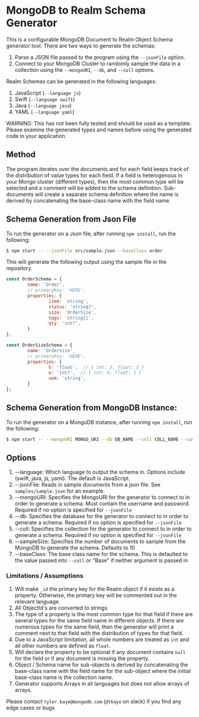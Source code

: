 # MongoDB to Realm Schema Generator

This is a configurable MongoDB Document to Realm Object Schema generator tool. There are two ways to generate the schemas: 
1. Parse a JSON file passed to the program using the `--jsonFile` option. 
2. Connect to your MongoDB Cluster to randomly sample the data in a collection using the `--mongoURI`, `--db`, and `--coll` options. 

Realm Schemas can be generated in the following languages: 
1. JavaScript (`--language js`)
2. Swift (`--language swift`)
3. Java (`--language java`)
4. YAML (`--language yaml`)

WARNING: This has not been fully tested and should be used as a template. Please examine the generated types and names before using the generated code in your application. 

## Method

The program iterates over the documents and for each field keeps track of the distribution of value types for each field. 
If a field is heterogenous in your Mongo cluster (different types), then the most common type will be selected and a comment will be added to the schema definition. 
Sub-documents will create a separate schema definition where the name is derived by concatenating the base-class name with the field name. 

## Schema Generation from Json File

To run the generator on a Json file, after running `npm install`, run the following:

```bash
$ npm start -- --jsonFile src/sample.json --baseClass order
```

This will generate the following output using the sample file in the repository.

```javascript
const OrderSchema = {
        name: 'Order',
        // primaryKey: 'HERE',
        properties: {
                item: 'string',
                status: 'string?',
                size: 'OrderSize',
                tags: 'string[]',
                qty: 'int?',
        }
};

const OrderSizeSchema = {
        name: 'OrderSize',
        // primaryKey: 'HERE',
        properties: {
                h: 'float',  // { int: 2, float: 3 }
                w: 'int?',  // { int: 4, float: 1 }
                uom: 'string',
        }
};
```

## Schema Generation from MongoDB Instance: 

To run the generator on a MongoDB instance, after running `npm install`, run the following: 

```bash
$ npm start -- --mongoURI MONGO_URI --db DB_NAME --coll COLL_NAME --sampleSize 100 --language LANGUAGE
```

## Options
1. --language: Which language to output the schema in. Options include (swift, java, js, yaml). The default is JavaScript. 
2. --jsonFile: Reads in sample documents from a json file. See `samples/sample.json` for an example. 
3. --mongoURI: Specifies the MongoURI for the generator to connect to in order to generate a schema. Must contain the username and password. Required if no option is specified for `--jsonFile`
4. --db: Specifies the database for the generator to connect to in order to generate a schema. Required if no option is specified for `--jsonFile`
5. --coll: Specifies the collection for the generator to connect to in order to generate a schema. Required if no option is specified for `--jsonFile`
6. --sampleSize: Specifies the number of documents to sample from the MongoDB to generate the schema. Defaults to 10
7. --baseClass: The base class name for the schema. This is defaulted to the value passed into `--coll` or "Base" if neither argument is passed in


### Limitations / Assumptions 
1. Will make `_id` the primary key for the Realm object if it exists as a property. Otherwise, the primary key will be commented out in the relevant language. 
2. All ObjectId's are converted to strings 
3. The type of a property is the most common type for that field if there are several types for the same field name in different objects. If there are numerous types for the same field, then the generator will print a comment next to that field with the distribution of types for that field. 
4. Due to a JavaScript limitation, all whole numbers are treated as `int` and all other numbers are defined as `float`.
5. Will declare the property to be optional if any document contains `null` for the field or if any document is missing the property.
6. Object / Schema name for sub-objects is derived by concatenating the base-class name with the field name for the sub-object where the initial base-class name is the collection name. 
7. Generator supports Arrays in all languages but does not allow arrays of arrays.

Please contact `tyler.kaye@mongodb.com` (`@tkaye` on slack) if you find any edge cases or bugs
